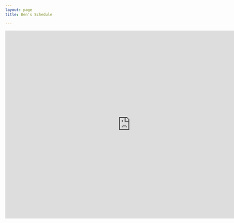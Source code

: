 ```yaml
---
layout: page
title: Ben's Schedule

---
```

<div>
<iframe src="https://calendar.google.com/calendar/embed?title=The%20Thing%20That%20Owns%20Bens%20Life&amp;height=600&amp;wkst=1&amp;bgcolor=%23FFFFFF&amp;src=bzreinhardt%40gmail.com&amp;color=%23A32929&amp;src=ben%40evoke.ai&amp;color=%23A32929&amp;src=sbtshqug74rh5e1humnnntsp40%40group.calendar.google.com&amp;color=%23A32929&amp;src=h57al6dl6k677n37osar2l9qi4%40group.calendar.google.com&amp;color=%23A32929&amp;src=f7p87dmnpb6q73ct6lpjob365c%40group.calendar.google.com&amp;color=%23A32929&amp;ctz=America%2FLos_Angeles" style="border-width:0" width="800" height="600" frameborder="0" scrolling="no"></iframe>
</div>
